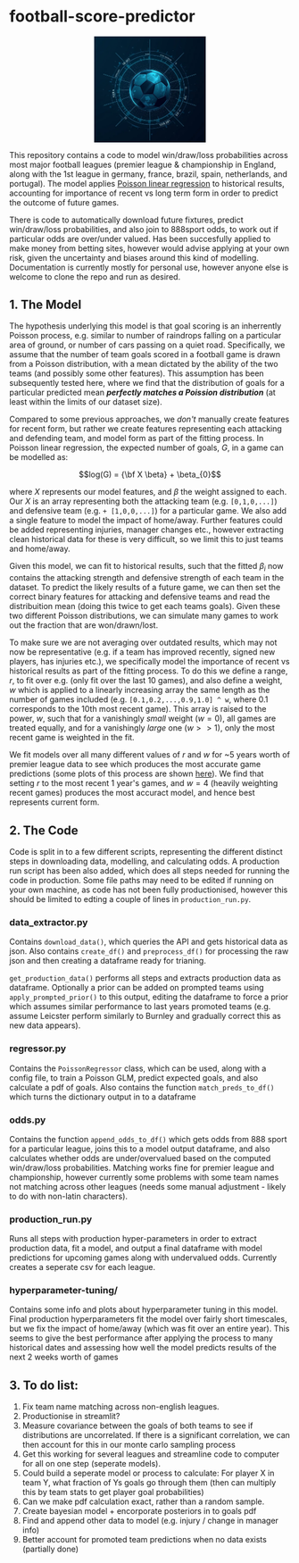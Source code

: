 # football-score-predictor

<img src="./images/logo.png" alt="Alt text" width="200" style="display: block; margin: 0 auto;">

This repository contains a code to model win/draw/loss probabilities across most major football leagues (premier league & championship in England, along with the 1st league in germany, france, brazil, spain, netherlands, and portugal). The model applies [Poisson linear regression](https://en.wikipedia.org/wiki/Poisson_regression) to historical results, accounting for importance of recent vs long term form in order to predict the outcome of future games.

There is code to automatically download future fixtures, predict win/draw/loss probabilities, and also join to 888sport odds, to work out if particular odds are over/under valued. Has been succesfully applied to make money from betting sites, however would advise applying at your own risk, given the uncertainty and biases around this kind of modelling. Documentation is currently mostly for personal use, however anyone else is welcome to clone the repo and run as desired.

## 1. The Model

The hypothesis underlying this model is that goal scoring is an inherrently Poisson process, e.g. similar to number of raindrops falling on a particular area of ground, or number of cars passing on a quiet road. Specifically, we assume that the number of team goals scored in a football game is drawn from a Poisson distribution, with a mean dictated by the ability of the two teams (and possibly some other features). This assumption has been subsequently tested here, where we find that the distribution of goals for a particular predicted mean ***perfectly matches a Poission distribution*** (at least within the limits of our dataset size).

Compared to some previous approaches, we *don't* manually create features for recent form, but rather we create features representing each attacking and defending team, and model form as part of the fitting process. In Poisson linear regression, the expected number of goals, $G$, in a game can be modelled as:

$$log(G) = {\bf X \beta} + \beta_{0}$$

where $X$ represents our model features, and $\beta$ the weight assigned to each. Our $X$ is an array representing both the attacking team (e.g. `[0,1,0,...]`) and defensive team (e.g. `+ [1,0,0,...]`) for a particular game. We also add a single feature to model the impact of home/away. Further features could be added representing injuries, manager changes etc., however extracting clean historical data for these is very difficult, so we limit this to just teams and home/away. 

Given this model, we can fit to historical results, such that the fitted $\beta_{i}$ now contains the attacking strength and defensive strength of each team in the dataset. To predict the likely results of a future game, we can then set the correct binary features for attacking and defensive teams and read the distribuition mean (doing this twice to get each teams goals). Given these two different Poisson distributions, we can simulate many games to work out the fraction that are won/drawn/lost.

To make sure we are not averaging over outdated results, which may not now be representative (e.g. if a team has improved recently, signed new players, has injuries etc.), we specifically model the importance of recent vs historical results as part of the fitting process. To do this we define a range, $r$, to fit over e.g. (only fit over the last 10 games), and also define a weight, $w$ which is applied to a linearly increasing array the same length as the number of games included (e.g. `[0.1,0.2,...,0.9,1.0] ^ w`, where 0.1 corresponds to the 10th most recent game). This array is raised to the power, $w$, such that for a vanishingly _small_ weight ($w=0$), all games are treated equally, and for a vanishingly  _large_ one ($w>>1$), only the most recent game is weighted in the fit. 

We fit models over all many different values of $r$ and $w$ for ~5 years worth of premier league data to see which produces the most accurate game predictions (some plots of this process are shown [here](https://github.com/dominicbates/football-score-predictor/tree/master/hyperparameter-tuning)). We find that setting $r$ to the most recent 1 year's games, and $w=4$ (heavily weighting recent games) produces the most accuract model, and hence best represents current form. 


## 2. The Code

Code is split in to a few different scripts, representing the different distinct steps in downloading data, modelling, and calculating odds. A production run script has been also added, which does all steps needed for running the code in production. Some file paths may need to be edited if running on your own machine, as code has not been fully productionised, however this should be limited to edting a couple of lines in `production_run.py`.

### data_extractor.py

Contains `download_data()`, which queries the API and gets historical data as json. Also contains `create_df()` and `preprocess_df()` for  processing the raw json and then creating a dataframe ready for trianing. 

`get_production_data()` performs all steps and extracts production data as dataframe. Optionally a prior can be added on prompted teams using `apply_prompted_prior()` to this output, editing the dataframe to force a prior which assumes similar performance to last years promoted teams (e.g. assume Leicster perform similarly to Burnley and gradually correct this as new data appears).


### regressor.py

Contains the `PoissonRegressor` class, which can be used, along with a config file, to train a Poisson GLM, predict expected goals, and also calculate a pdf of goals. Also contains the function `match_preds_to_df()` which turns the dictionary output in to a dataframe

### odds.py

Contains the function `append_odds_to_df()` which gets odds from 888 sport for a particular league, joins this to a model output dataframe, and also calculates whether odds are under/overvalued based on the computed win/draw/loss probabilities. Matching works fine for premier league and championship, however currently some problems with some team names not matching across other leagues (needs some manual adjustment - likely to do with non-latin characters).

### production_run.py
Runs all steps with production hyper-parameters in order to extract production data, fit a model, and output a final dataframe with model predictions for upcoming games along with undervalued odds. Currently creates a seperate csv for each league.

### hyperparameter-tuning/

Contains some info and plots about hyperparameter tuning in this model. Final production hyperparameters fit the model over fairly short timescales, but we fix the impact of home/away (which was fit over an entire year). This seems to give the best performance after applying the process to many historical dates and assessing how well the model predicts results of the next 2 weeks worth of games

## 3. To do list:

1. Fix team name matching across non-english leagues.
2. Productionise in streamlit?
3. Measure covariance between the goals of both teams to see if distributions are uncorrelated. If there is a significant correlation, we can then account for this in our monte carlo sampling process
4. Get this working for several leagues  and streamline code to computer for all on one step (seperate models).
5. Could build a seperate model or process to calculate: For player X in team Y, what fraction of Ys goals go through them (then can multiply this by team stats to get player goal probabilities)
6. Can we make pdf calculation exact, rather than a random sample. 
7. Create bayesian model + encorporate posteriors in to goals pdf
8. Find and append other data to model (e.g. injury / change in manager info)
9. Better account for promoted team predictions when no data exists (partially done)


